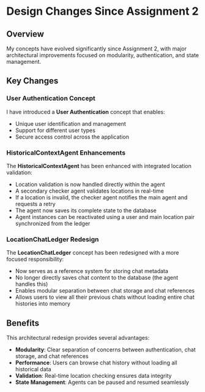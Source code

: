 # Design Changes Since Assignment 2

## Overview

My concepts have evolved significantly since Assignment 2, with major architectural improvements focused on modularity, authentication, and state management.

## Key Changes

### User Authentication Concept
I have introduced a **User Authentication** concept that enables:
- Unique user identification and management
- Support for different user types
- Secure access control across the application

### HistoricalContextAgent Enhancements
The **HistoricalContextAgent** has been enhanced with integrated location validation:
- Location validation is now handled directly within the agent
- A secondary checker agent validates locations in real-time
- If a location is invalid, the checker agent notifies the main agent and requests a retry
- The agent now saves its complete state to the database
- Agent instances can be reactivated using a user and main location pair synchronized from the ledger

### LocationChatLedger Redesign
The **LocationChatLedger** concept has been redesigned with a more focused responsibility:
- Now serves as a reference system for storing chat metadata
- No longer directly saves chat content to the database (the agent handles this)
- Enables modular separation between chat storage and chat references
- Allows users to view all their previous chats without loading entire chat histories into memory

## Benefits

This architectural redesign provides several advantages:
- **Modularity**: Clear separation of concerns between authentication, chat storage, and chat references
- **Performance**: Users can browse chat history without loading all historical data
- **Validation**: Real-time location checking ensures data integrity
- **State Management**: Agents can be paused and resumed seamlessly